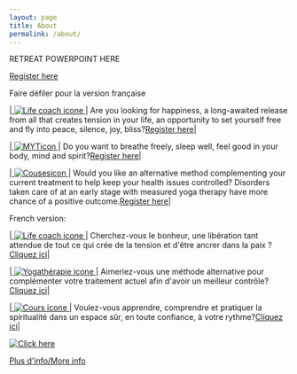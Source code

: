 ```yaml
---
layout: page
title: About
permalink: /about/
---
```

RETREAT POWERPOINT HERE

[Register here](https://tyltonline.github.io/contact/)

Faire défiler pour la version française

|<a href="https://tyltonline.github.io/contact/"> ![Life coach icone](/assets/images/Lifecoach2.png "Life coach icone") </a> |  Are you looking for happiness, a long-awaited release from all that creates tension in your life, an opportunity to set yourself free and fly into peace, silence, joy, bliss?[Register here](https://tyltonline.github.io/contact/)|
  

|<a href="https://tyltonline.github.io/contact/"> ![MYTicon](/assets/images/MYTicon.png "MYTicon") </a> | Do you want to breathe freely, sleep well, feel good in your body, mind and spirit?[Register here](https://tyltonline.github.io/contact/)|

|<a href="https://tyltonline.github.io/contact/"> ![Cousesicon](assets/images/Cousesicon.png "Cousesicon") </a> | Would you like an alternative method complementing your current treatment to help keep your health issues controlled? Disorders taken care of at an early stage with measured yoga therapy have more chance of a positive outcome.[Register here](https://tyltonline.github.io/contact/)|

French version:

|<a href="https://tyltonline.github.io/contact/"> ![Life coach icone](/assets/images/Lifecoach2.png "Life coach icone") </a> |  Cherchez-vous le bonheur, une libération tant attendue de tout ce qui crée de la tension et d'être ancrer dans la paix ?[Cliquez ici](https://tyltonline.github.io/contact/)|
  

|<a href="https://tyltonline.github.io/contact/"> ![Yogathérapie icone](/assets/images/YTM2.png "Yogathérapie icone") </a> | Aimeriez-vous une méthode alternative pour complémenter votre traitement actuel afin d'avoir un meilleur contrôle?[Cliquez ici](https://tyltonline.github.io/contact/)|

|<a href="https://tyltonline.github.io/contact/"> ![Cours icone](/assets/images/cours3.png "Cours icone") </a> | Voulez-vous apprendre, comprendre et pratiquer la spiritualité dans un espace sûr, en toute confiance, à votre rythme?[Cliquez ici](https://tyltonline.github.io/contact/)|

<a href="https://tyltonline.github.io/contact/"> ![Click here](/assets/images/butterfly.png "Click here") </a>

[Plus d'info/More info](https://tyltonline.github.io/offres/)

